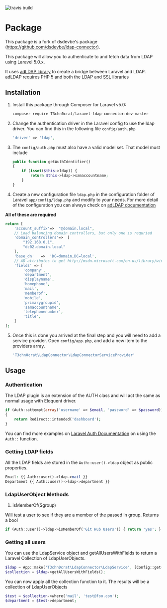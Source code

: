 ![travis build](https://travis-ci.org/T3chn0crat/laravel-ldap-connector.svg?branch=master)

# Package
This package is a fork of dsdevbe's package (https://github.com/dsdevbe/ldap-connector).

This package will allow you to authenticate to and fetch data from LDAP using Laravel 5.0.x.

It uses [adLDAP library](https://github.com/adldap/adLDAP) to create a bridge between Laravel and LDAP.  adLDAP requires PHP 5 and both the [LDAP](http://php.net/ldap) and [SSL](http://php.net/openssl) libraries

## Installation
1. Install this package through Composer for Laravel v5.0:
    ```js
    composer require T3chn0crat/laravel-ldap-connector:dev-master
    ```

1. Change the authentication driver in the Laravel config to use the ldap driver. You can find this in the following file `config/auth.php`

    ```php
    'driver' => 'ldap',
    ```

1. The `config/auth.php` must also have a valid model set.  That model must include

    ```php
    public function getAuthIdentifier()
    {
        if (isset($this->ldap)) {
            return $this->ldap->samaccountname;
        }
    }
    ```

1. Create a new configuration file `ldap.php` in the configuration folder of Laravel `app/config/ldap.php` and modify to your needs. For more detail of the configuration you can always check on [adLDAP documentation](http://adldap.sourceforge.net/wiki/doku.php?id=documentation_configuration)

  **All of these are required**
    
```php
return [
	'account_suffix'=>  "@domain.local",
    // Load balancing domain controllers, but only one is requried
	'domain_controllers'=>  [
        "192.168.0.1", 
        "dc02.domain.local"
    ],
	'base_dn'   =>  'DC=domain,DC=local',
    // AD attributes to get http://msdn.microsoft.com/en-us/library/windows/desktop/ms675090%28v=vs.85%29.aspx
    'fields' => [
        'company',
        'department',
        'displayname',
        'homephone',
        'mail',
        'memberof',
        'mobile',
        'primarygroupid',
        'samaccountname',
        'telephonenumber',
        'title',
    ]
];
```

5. Once this is done you arrived at the final step and you will need to add a service provider. Open `config/app.php`, and add a new item to the providers array.

	```php
	'T3chn0crat\LdapConnector\LdapConnectorServiceProvider'
	```

## Usage

### Authentication
The LDAP plugin is an extension of the AUTH class and will act the same as normal usage with Eloquent driver.


```php
if (Auth::attempt(array('username' => $email, 'password' => $password)))
{
    return Redirect::intended('dashboard');
}
```
You can find more examples on [Laravel Auth Documentation](http://laravel.com/docs/master/authentication) on using the `Auth::` function.

### Getting LDAP fields

All the LDAP fields are stored in the `Auth::user()->ldap` object as public properties.

```php
Email: {{ Auth::user()->ldap->mail }}
Department {{ Auth::user()->ldap->department }}
```

### LdapUserObject Methods

1. isMemberOf($group)

Will test a user to see if they are a member of the passed in group.  Returns a bool


```php
if (Auth::user()->ldap->isMemberOf('Git Hub Users')) { return 'yes'; }

```

### Getting all users

You can use the LdapService object and getAllUsersWithFields to return a Laravel Collection of LdapUserObjects.

```php
$ldap = App::make('T3chn0crat\LdapConnector\LdapService', [Config::get('ldap')]);
$collection = $ldap->getAllUsersWithFields();
```

You can now apply all the collection function to it.  The results will be a collection of LdapUserObjects

```php
$test = $collection->where('mail', 'test@foo.com');
$department = $test->department;

```
